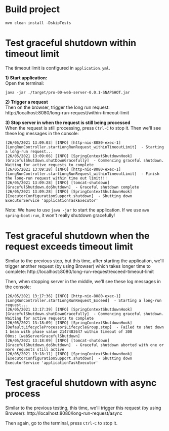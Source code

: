 # Build project
```
mvn clean install -DskipTests
```

# Test graceful shutdown within timeout limit
The timeout limit is configured in `application.yml`.


__1) Start application:__ <br/>
Open the terminal:
```
java -jar ./target/pro-00-web-server-0.0.1-SNAPSHOT.jar 
```

__2) Trigger a request__ <br/>
Then on the browser, trigger the long run request: http://localhost:8080/long-run-request/within-timeout-limit

__3) Stop server in when the request is still being processed__ </br>
When the request is still processing, press `Ctrl-C` to stop it. 
Then we'll see these log messages in the console:
```
[26/05/2021 13:09:03] [INFO] [http-nio-8080-exec-1] [LongRunController.startLongRunRequest_withinTimeoutLimit]  - Starting a long-run request...
[26/05/2021 13:09:06] [INFO] [SpringContextShutdownHook] [GracefulShutdown.shutDownGracefully]  - Commencing graceful shutdown. Waiting for active requests to complete
[26/05/2021 13:09:28] [INFO] [http-nio-8080-exec-1] [LongRunController.startLongRunRequest_withinTimeoutLimit]  - Finish the long-run request within time out limit!!!
[26/05/2021 13:09:28] [INFO] [tomcat-shutdown] [GracefulShutdown.doShutdown]  - Graceful shutdown complete
[26/05/2021 13:09:28] [INFO] [SpringContextShutdownHook] [ExecutorConfigurationSupport.shutdown]  - Shutting down ExecutorService 'applicationTaskExecutor' 
```

Note:
We have to use `java -jar` to start the application. If we use `mvn spring-boot:run`, it won't really shutdown gracefully!

# Test graceful shutdown when the request exceeds timeout limit
Similar to the previous step, but this time, after starting the application, we'll trigger another request (by using Browser) which takes longer 
time to complete: http://localhost:8080/long-run-request/exceed-timeout-limit

Then, when stopping server in the middle, we'll see these log messages in the console:
```
[26/05/2021 13:17:36] [INFO] [http-nio-8080-exec-1] [LongRunController.startLongRunRequest_Exceed]  - Starting a long-run request...
[26/05/2021 13:17:39] [INFO] [SpringContextShutdownHook] [GracefulShutdown.shutDownGracefully]  - Commencing graceful shutdown. Waiting for active requests to complete
[26/05/2021 13:18:09] [INFO] [SpringContextShutdownHook] [DefaultLifecycleProcessor$LifecycleGroup.stop]  - Failed to shut down 1 bean with phase value 2147483647 within timeout of 300
00ms: [webServerGracefulShutdown]
[26/05/2021 13:18:09] [INFO] [tomcat-shutdown] [GracefulShutdown.doShutdown]  - Graceful shutdown aborted with one or more requests still active
[26/05/2021 13:18:11] [INFO] [SpringContextShutdownHook] [ExecutorConfigurationSupport.shutdown]  - Shutting down ExecutorService 'applicationTaskExecutor' 
```

# Test graceful shutdown with async process
Similar to the previous testing, this time, we'll trigger this request (by using Browser):
http://localhost:8080/long-run-request/async

Then again, go to the terminal, press `Ctrl-C` to stop it.
